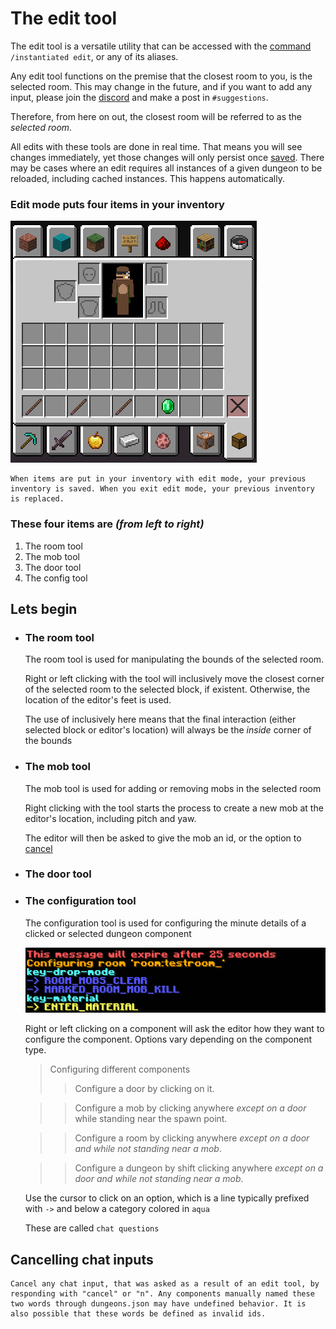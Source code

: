 # The edit tool

The edit tool is a versatile utility that can be accessed with the [command](../usage/commands.md) `/instantiated edit`, or any of its aliases.

Any edit tool functions on the premise that the closest room to you, is the selected room. This may change in the future, and if you want to add any input, please join the [discord](https://discord.gg/XggaTq7kjR) and make a post in `#suggestions`.

Therefore, from here on out, the closest room will be referred to as the *selected room*.

All edits with these tools are done in real time. That means you will see changes immediately, yet those changes will only persist once [saved](../usage/commands.md). There may be cases where an edit requires all instances of a given dungeon to be reloaded, including cached instances. This happens automatically.

### Edit mode puts four items in your inventory
![inventory](../assets/usage/editmode/fullinv.png)

    When items are put in your inventory with edit mode, your previous inventory is saved. When you exit edit mode, your previous inventory is replaced.

### These four items are *(from left to right)*

1. The room tool
2. The mob tool
3. The door tool
4. The config tool

## Lets begin

- ### The room tool
    The room tool is used for manipulating the bounds of the selected room.

    Right or left clicking with the tool will inclusively move the closest corner of the selected room to the selected block, if existent. Otherwise, the location of the editor's feet is used.

    The use of inclusively here means that the final interaction (either selected block or editor's location) will always be the *inside* corner of the bounds
- ### The mob tool
    The mob tool is used for adding or removing mobs in the selected room

    Right clicking with the tool starts the process to create a new mob at the editor's location, including pitch and yaw.

    The editor will then be asked to give the mob an id, or the option to [cancel](../usage/editmode.md#cancelling-chat-inputs)

- ### The door tool

- ### The configuration tool
    The configuration tool is used for configuring the minute details of a clicked or selected dungeon component

    ![configexample](../assets/usage/editmode/configexample.png)

    Right or left clicking on a component will ask the editor how they want to configure the component. Options vary depending on the component type.

    > Configuring different components
    >> Configure a door by clicking on it.

    >> Configure a mob by clicking anywhere *except on a door* while standing near the spawn point.

    >> Configure a room by clicking anywhere *except on a door and while not standing near a mob*.

    >> Configure a dungeon by shift clicking anywhere *except on a door and while not standing near a mob*.

    Use the cursor to click on an option, which is a line typically prefixed with `->`  and below a category colored in `aqua`

    These are called `chat questions`

## Cancelling chat inputs

    Cancel any chat input, that was asked as a result of an edit tool, by responding with "cancel" or "n". Any components manually named these two words through dungeons.json may have undefined behavior. It is also possible that these words be defined as invalid ids.